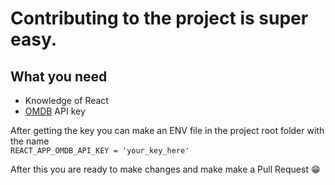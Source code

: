 # Contributing to the project is super easy.

## What you need
* Knowledge of React
* [OMDB](https://www.omdbapi.com/) API key

After getting the key you can make an ENV file in the project root folder with the name <br> ```REACT_APP_OMDB_API_KEY = 'your_key_here' ```

After this you are ready to make changes and make make a Pull Request 😁
